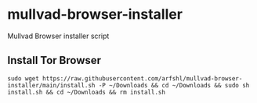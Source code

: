 # mullvad-browser-installer
Mullvad Browser installer script
## Install Tor Browser

    sudo wget https://raw.githubusercontent.com/arfshl/mullvad-browser-installer/main/install.sh -P ~/Downloads && cd ~/Downloads && sudo sh install.sh && cd ~/Downloads && rm install.sh
